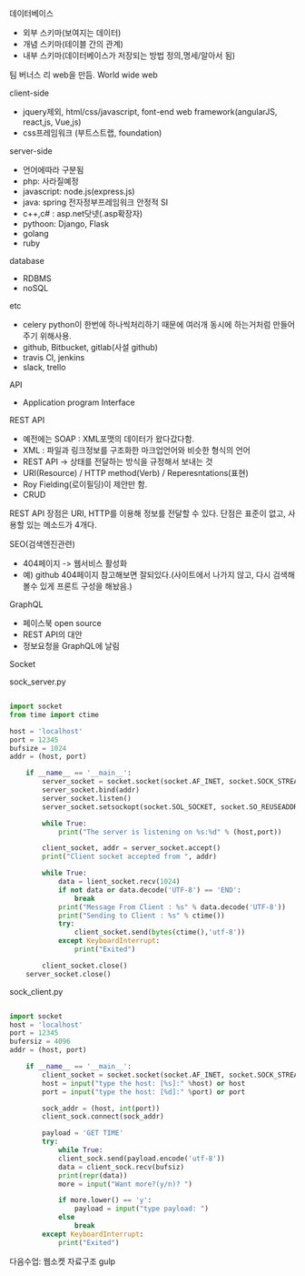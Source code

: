 데이터베이스
- 외부 스키마(보여지는 데이터)
- 개념 스키마(테이블 간의 관계)
- 내부 스키마(데이터베이스가 저장되는 방법 정의,명세/알아서 됨)

팀 버너스 리 web을 만듬. World wide web


client-side
- jquery제외, html/css/javascript, font-end web framework(angularJS, react,js, Vue,js)
- css프레임워크 (부트스트랩, foundation)

server-side
- 언어에따라 구분됨
- php: 사라질예정
- javascript: node.js(express.js)
- java: spring 전자정부프레임워크 안정적 SI
- c++,c# : asp.net닷넷(.asp확장자)
- pythoon: Django, Flask
- golang
- ruby

database
- RDBMS
- noSQL

etc
- celery python이 한번에 하나씩처리하기 때문에 여러개 동시에 하는거처럼 만들어주기 위해사용.
- github, Bitbucket, gitlab(사설 github)
- travis Cl, jenkins
- slack, trello

API
- Application program Interface

REST API
- 예전에는 SOAP : XML포맷의 데이터가 왔다갔다함.
- XML : 파일과 링크정보를 구조화한 마크업언어와 비슷한 형식의 언어
- REST API -> 상태를 전달하는 방식을 규정해서 보내는 것
- URI(Resource) / HTTP method(Verb) / Reperesntations(표현)
- Roy Fielding(로이필딩)이 제안만 함.
- CRUD

REST API 장점은 URI, HTTP를 이용해 정보를 전달할 수 있다.
단점은 표준이 없고, 사용할 있는 메소드가 4개다.

SEO(검색엔진관련)
- 404페이지 -> 웹서비스 활성화
- 예) github 404페이지 참고해보면 잘되있다.(사이트에서 나가지 않고, 다시 검색해볼수 있게 프론트 구성을 해놨음.) 

GraphQL
- 페이스북 open source
- REST API의 대안
- 정보요청을 GraphQL에 날림

Socket

sock_server.py

``` python

import socket
from time import ctime

host = 'localhost'
port = 12345 
bufsize = 1024
addr = (host, port)

    if __name__ == '__main__':
        server_socket = socket.socket(socket.AF_INET, socket.SOCK_STREAM)
        server_socket.bind(addr)
        server_socket.listen()
        server_socket.setsockopt(socket.SOL_SOCKET, socket.SO_REUSEADDR, 1)

        while True:
            print("The server is listening on %s:%d" % (host,port))

        client_socket, addr = server_socket.accept()
        print("Client socket accepted from ", addr)

        while True:
            data = lient_socket.recv(1024)
            if not data or data.decode('UTF-8') == 'END': 
                break
            print("Message From Client : %s" % data.decode('UTF-8'))
            print("Sending to Client : %s" % ctime())
            try:
                client_socket.send(bytes(ctime(),'utf-8'))
            except KeyboardInterrupt:
                print("Exited")

        client_socket.close()
    server_socket.close()

```


sock_client.py

```python

import socket
host = 'localhost'
port = 12345
bufersiz = 4096 
addr = (host, port)

    if __name__ == '__main__':
        client_socket = socket.socket(socket.AF_INET, socket.SOCK_STREAM)
        host = input("type the host: [%s]:" %host) or host
        port = input("type the host: [%d]:" %port) or port

        sock_addr = (host, int(port))
        client_sock.connect(sock_addr)

        payload = 'GET TIME'
        try:
            while True:
            client_sock.send(payload.encode('utf-8'))
            data = client_sock.recv(bufsiz)
            print(repr(data))
            more = input("Want more?(y/n)? ")

            if more.lower() == 'y':
                payload = input("type payload: ")
            else
                break
        except KeyboardInterrupt:
            print("Exited")

```
다음수업: 웹소켓 자료구조 gulp
